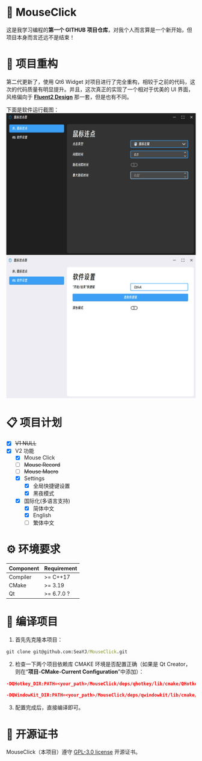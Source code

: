 # 🐀 MouseClick

这是我学习编程的**第一个 GITHUB 项目仓库**，对我个人而言算是一个新开始，但项目本身而言还远不是结束！

# 🎉 项目重构

第二代更新了，使用 Qt6 Widget 对项目进行了完全重构，相较于之前的代码，这次的代码质量有明显提升。并且，这次真正的实现了一个相对于优美的 UI 界面，风格偏向于 [**Fluent2 Design**](https://fluent2.microsoft.design/) 那一套，但是也有不同。

下面是软件运行截图：
![软件运行截图](./docs/screenshots/SeaEpoch_2024-10-10_15-56-05.jpg)
![软件运行截图](./docs/screenshots/SeaEpoch_2024-10-10_16-04-27.jpg)

# 📋 项目计划

- [x] ~~V1 NULL~~
- [x] V2 功能
  - [x] Mouse Click
  - [ ] ~~Mouse Record~~
  - [ ] ~~Mouse Macro~~
  - [x] Settings
    - [x] 全局快捷键设置
    - [x] 黑夜模式
  - [x] 国际化(多语言支持)
    - [x] 简体中文
    - [x] English
    - [ ] 繁体中文

# ⚙ 环境要求

|Component|Requirement|
|:--|:--|
|Compiler|>= C++17|
|CMake|>= 3.19|
|Qt|>= 6.7.0 ?|

# 🧤 编译项目

1. 首先先克隆本项目：
```cmd
git clone git@github.com:SeaYJ/MouseClick.git
```

2. 检查一下两个项目依赖库 CMAKE 环境是否配置正确（如果是 Qt Creator，则在“**项目-CMake-Current Configuration**”中添加）：
```CMAKE
-DQHotkey_DIR:PATH=<your_path>/MouseClick/deps/qhotkey/lib/cmake/QHotkey
```
```CMAKE
-DQWindowKit_DIR:PATH=<your_path>/MouseClick/deps/qwindowkit/lib/cmake/QWindowKit
```

3. 配置完成后，直接编译即可。

# 📄 开源证书

MouseClick（本项目）遵守 [GPL-3.0 license](https://github.com/SeaYJ/MouseClick?tab=GPL-3.0-1-ov-file) 开源证书。
